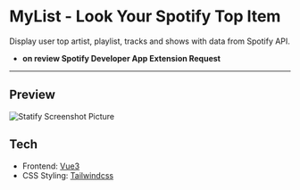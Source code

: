 # MyList - Look Your Spotify Top Item
Display user top artist, playlist, tracks and shows with data from Spotify API.
- **on review Spotify Developer App Extension Request**

---

## Preview
![Statify Screenshot Picture](https://s6.imgcdn.dev/9tn80.png)

## Tech
- Frontend: [Vue3](https://vuejs.org/)
- CSS Styling: [Tailwindcss](https://tailwindcss.com/)
